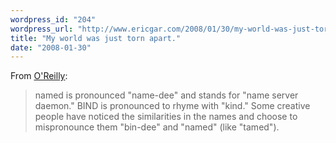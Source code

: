 ```yaml
---
wordpress_id: "204"
wordpress_url: "http://www.ericgar.com/2008/01/30/my-world-was-just-torn-apart/"
title: "My world was just torn apart."
date: "2008-01-30"
---
```

From <a href="http://safari.oreilly.com/0596001584/dns4-CHP-4-SECT-3">O'Reilly</a>:

<blockquote>
named is pronounced "name-dee" and stands for "name server daemon." BIND is pronounced to rhyme with "kind." Some creative people have noticed the similarities in the names and choose to mispronounce them "bin-dee" and "named" (like "tamed").</blockquote>


